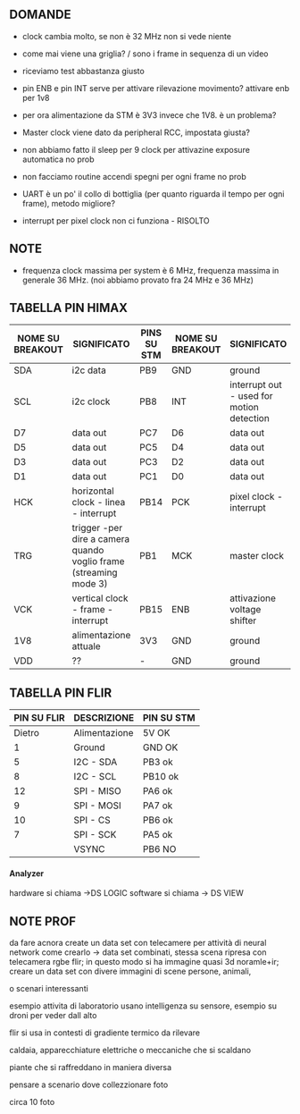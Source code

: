 ## DOMANDE

- clock cambia molto, se non è 32 MHz non si vede niente
- come mai viene una griglia? / sono i frame in sequenza di un video
- riceviamo test abbastanza giusto

- pin ENB e pin INT serve per attivare rilevazione movimento?   attivare enb per 1v8
- per ora alimentazione da STM è 3V3 invece che 1V8. è un problema? 
- Master clock viene dato da peripheral RCC, impostata giusta?
- non abbiamo fatto il sleep per 9 clock per attivazine exposure automatica no prob
- non facciamo routine accendi spegni per ogni frame no prob
- UART è un po' il collo di bottiglia (per quanto riguarda il tempo per ogni frame), metodo migliore?

- interrupt per pixel clock non ci funziona - RISOLTO

## NOTE

- frequenza clock massima per system è 6 MHz, frequenza massima in generale 36 MHz. (noi abbiamo provato fra 24 MHz e 36 MHz)

## TABELLA PIN HIMAX

| NOME SU BREAKOUT | SIGNIFICATO                                                  | PINS SU STM | NOME SU BREAKOUT | SIGNIFICATO                               | PIN SU STM |
| ---------------- | ------------------------------------------------------------ | ----------- | ---------------- | ----------------------------------------- | ---------- |
| SDA              | i2c data                                                     | PB9         | GND              | ground                                    | -          |
| SCL              | i2c clock                                                    | PB8         | INT              | interrupt out - used for motion detection | -          |
| D7               | data out                                                     | PC7         | D6               | data out                                  | PC6        |
| D5               | data out                                                     | PC5         | D4               | data out                                  | PC4        |
| D3               | data out                                                     | PC3         | D2               | data out                                  | PC2        |
| D1               | data out                                                     | PC1         | D0               | data out                                  | PC0        |
| HCK              | horizontal clock - linea - interrupt                         | PB14        | PCK              | pixel clock - interrupt                   | PB13       |
| TRG              | trigger -per dire a camera quando voglio frame (streaming mode 3) | PB1         | MCK              | master clock                              | PA8        |
| VCK              | vertical clock - frame  - interrupt                          | PB15        | ENB              | attivazione voltage shifter               | -          |
| 1V8              | alimentazione attuale                                        | 3V3         | GND              | ground                                    | -          |
| VDD              | ??                                                           | -           | GND              | ground                                    | GND        |

## TABELLA PIN FLIR

| PIN SU FLIR | DESCRIZIONE   | PIN SU STM |
| ----------- | ------------- | ---------- |
| Dietro      | Alimentazione | 5V OK      |
| 1           | Ground        | GND OK     |
| 5           | I2C - SDA     | PB3 ok     |
| 8           | I2C - SCL     | PB10 ok    |
| 12          | SPI - MISO    | PA6 ok     |
| 9           | SPI - MOSI    | PA7 ok     |
| 10          | SPI - CS      | PB6 ok     |
| 7           | SPI - SCK     | PA5 ok     |
|             | VSYNC         | PB6 NO     |

#### Analyzer

hardware si chiama ->DS LOGIC      				software si chiama -> DS VIEW





## NOTE PROF

da fare acnora
create un data set con telecamere per attività di neural network
come crearlo -> data set combinati, stessa scena ripresa con telecamera rgbe  flir; in questo modo si ha immagine quasi 3d noramle+ir; 
creare un data set con divere immagini di scene persone, animali,

o scenari interessanti

esempio attivita di laboratorio usano intelligenza su sensore, esempio su droni per veder dall alto

flir si usa in contesti di gradiente termico da rilevare

caldaia, apparecchiature elettriche o meccaniche che si scaldano

piante che si raffreddano in maniera diversa

pensare a scenario dove collezzionare foto

circa 10 foto